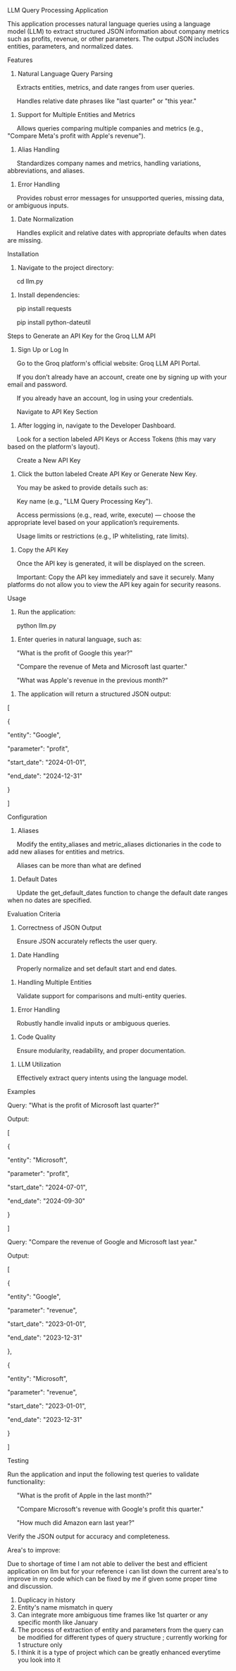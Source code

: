 ﻿LLM Query Processing Application

This application processes natural language queries using a language model (LLM) to extract structured JSON information about company metrics such as profits, revenue, or other parameters. The output JSON includes entities, parameters, and normalized dates.

Features

1. Natural Language Query Parsing

`	`Extracts entities, metrics, and date ranges from user queries.

`	`Handles relative date phrases like "last quarter" or "this year."

1. Support for Multiple Entities and Metrics

`	`Allows queries comparing multiple companies and metrics (e.g., "Compare Meta's profit with Apple's revenue").

1. Alias Handling

`	`Standardizes company names and metrics, handling variations, abbreviations, and aliases.

1. Error Handling

`	`Provides robust error messages for unsupported queries, missing data, or ambiguous inputs.

1. Date Normalization

`	`Handles explicit and relative dates with appropriate defaults when dates are missing.



Installation

1. Navigate to the project directory:

`	`cd llm.py

1. Install dependencies:

`	`pip install requests

`	`pip install python-dateutil

Steps to Generate an API Key for the Groq LLM API

1. Sign Up or Log In

`	`Go to the Groq platform's official website: Groq LLM API Portal.

`	`If you don’t already have an account, create one by signing up with your email and password.

`	`If you already have an account, log in using your credentials.

`	`Navigate to API Key Section

1. After logging in, navigate to the Developer Dashboard.

`	`Look for a section labeled API Keys or Access Tokens (this may vary based on the platform's layout).

`	`Create a New API Key

1. Click the button labeled Create API Key or Generate New Key.

`	`You may be asked to provide details such as:

`	`Key name (e.g., "LLM Query Processing Key").

`	`Access permissions (e.g., read, write, execute) — choose the appropriate level based on your application’s requirements.

`	`Usage limits or restrictions (e.g., IP whitelisting, rate limits).



1. Copy the API Key

`	`Once the API key is generated, it will be displayed on the screen.

`	`Important: Copy the API key immediately and save it securely. Many platforms do not allow you to view the API key again for 	security reasons.


Usage

1. Run the application:

`	`python llm.py

1. Enter queries in natural language, such as:

`	`"What is the profit of Google this year?"

`	`"Compare the revenue of Meta and Microsoft last quarter."

`	`"What was Apple's revenue in the previous month?"

1. The application will return a structured JSON output:

[

{

"entity": "Google",

"parameter": "profit",

"start\_date": "2024-01-01",

"end\_date": "2024-12-31"

}

]

Configuration

1. Aliases

`	`Modify the entity\_aliases and metric\_aliases dictionaries in the code to add new aliases for entities and metrics.

`	`Aliases can be more than what are defined

1. Default Dates

`	`Update the get\_default\_dates function to change the default date ranges when no dates are specified.


Evaluation Criteria

1. Correctness of JSON Output

`	`Ensure JSON accurately reflects the user query.

1. Date Handling

`	`Properly normalize and set default start and end dates.

1. Handling Multiple Entities

`	`Validate support for comparisons and multi-entity queries.

1. Error Handling

`	`Robustly handle invalid inputs or ambiguous queries.

1. Code Quality

`	`Ensure modularity, readability, and proper documentation.

1. LLM Utilization

`	`Effectively extract query intents using the language model.


Examples

Query: "What is the profit of Microsoft last quarter?"

Output:

[

{

"entity": "Microsoft",

"parameter": "profit",

"start\_date": "2024-07-01",

"end\_date": "2024-09-30"

}

]

Query: "Compare the revenue of Google and Microsoft last year."

Output:

[

{

"entity": "Google",

"parameter": "revenue",

"start\_date": "2023-01-01",

"end\_date": "2023-12-31"

},

{

"entity": "Microsoft",

"parameter": "revenue",

"start\_date": "2023-01-01",

"end\_date": "2023-12-31"

}

]


Testing

Run the application and input the following test queries to validate functionality:

`	`"What is the profit of Apple in the last month?"

`	`"Compare Microsoft's revenue with Google's profit this quarter."

`	`"How much did Amazon earn last year?"

Verify the JSON output for accuracy and completeness.

Area's to improve:

Due to shortage of time I am not able to deliver the best and efficient application on llm but for your reference i can list down the current area's to improve in my code which can be fixed by me if given some proper time and discussion.

1. Duplicacy in history
1. Entity's name mismatch in query
1. Can integrate more ambiguous time frames like 1st quarter or any specific month like January
1. The process of extraction of entity and parameters from the query can be modified for different types of query structure ; currently working for 1 structure only
1. I think it is a type of project which can be greatly enhanced everytime you look into it
